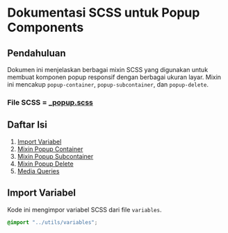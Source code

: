 # Dokumentasi SCSS untuk Popup Components

## Pendahuluan
Dokumen ini menjelaskan berbagai mixin SCSS yang digunakan untuk membuat komponen popup responsif dengan berbagai ukuran layar. Mixin ini mencakup `popup-container`, `popup-subcontainer`, dan `popup-delete`.

### File SCSS = [_popup.scss](../../../public/styles/scss/components/_popup.scss)

## Daftar Isi
1. [Import Variabel](#import-variabel)
2. [Mixin Popup Container](#mixin-popup-container)
3. [Mixin Popup Subcontainer](#mixin-popup-subcontainer)
4. [Mixin Popup Delete](#mixin-popup-delete)
5. [Media Queries](#media-queries)

## Import Variabel
Kode ini mengimpor variabel SCSS dari file `variables`.

```scss
@import "../utils/variables";

